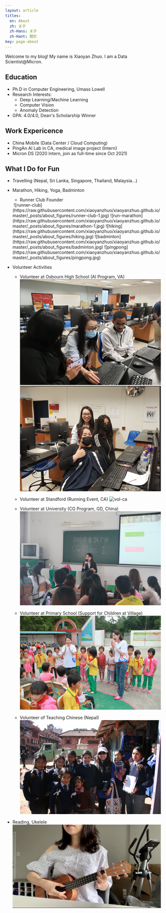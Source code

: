 ```yaml
---
layout: article
titles:
  en: About
  zh: 关于
  zh-Hans: 关于
  zh-Hant: 關於
key: page-about
---
```


Welcome to my blog! My name is Xiaoyan Zhuo. I am a Data Scientist@Micron. 

## Education
- Ph.D in Computer Engineering, Umass Lowell
- Research Interests: 
  - Deep Learning/Machine Learning
  - Computer Vision
  - Anomaly Detection
- GPA: 4.0/4.0, Dean's Scholarship Winner

## Work Expericence
- China Mobile (Data Center / Cloud Computing)
- PingAn AI Lab in CA, medical image project (Intern)
- Micron DS (2020 Intern, join as full-time since Oct 2021)

## What I Do for Fun
- Travelling (Nepal, Sri Lanka, Singapore, Thailand, Malaysia...)
- Marathon, Hiking, Yoga, Badminton
  - Runner Club Founder
  <img class="image image--md" src=""/>
  ![runner-club](https://raw.githubusercontent.com/xiaoyanzhuo/xiaoyanzhuo.github.io/master/_posts/about_figures/runner-club-1.jpg)
  ![run-marathon](https://raw.githubusercontent.com/xiaoyanzhuo/xiaoyanzhuo.github.io/master/_posts/about_figures/marathon-1.jpg)
  ![hiking](https://raw.githubusercontent.com/xiaoyanzhuo/xiaoyanzhuo.github.io/master/_posts/about_figures/hiking.jpg)
  ![badminton](https://raw.githubusercontent.com/xiaoyanzhuo/xiaoyanzhuo.github.io/master/_posts/about_figures/badminton.jpg)
  ![pingpong](https://raw.githubusercontent.com/xiaoyanzhuo/xiaoyanzhuo.github.io/master/_posts/about_figures/pingpong.jpg)
  
- Volunteer Activities
  - Volunteer at Osbourn High School (AI Program, VA)
  ![vol-high-sch-1](https://raw.githubusercontent.com/xiaoyanzhuo/xiaoyanzhuo.github.io/master/_posts/about_figures/volunteer-high-school-2.png)
  ![vol-high-sch-1](https://raw.githubusercontent.com/xiaoyanzhuo/xiaoyanzhuo.github.io/master/_posts/about_figures/volunteer-high-school.png)
  
  - Volunteer at Standford (Running Event, CA)
  ![vol-ca](https://raw.githubusercontent.com/xiaoyanzhuo/xiaoyanzhuo.github.io/master/_posts/about_figures/CA-standford.JPG)
  
  - Volunteer at University (CG Program, GD, China)
  ![vol-ca](https://raw.githubusercontent.com/xiaoyanzhuo/xiaoyanzhuo.github.io/master/_posts/about_figures/volunteer-cg-university.jpg)
  
  - Volunteer at Primary School (Support for Children at Village)
  ![vol-ca](https://raw.githubusercontent.com/xiaoyanzhuo/xiaoyanzhuo.github.io/master/_posts/about_figures/volunteer-primary-school.jpg)
  
  - Volunteer of Teaching Chinese (Nepal)
  ![vol-ca](https://raw.githubusercontent.com/xiaoyanzhuo/xiaoyanzhuo.github.io/master/_posts/about_figures/teach-chinese-nepal.jpg)
  
- Reading, Ukelele
![pingpong](https://raw.githubusercontent.com/xiaoyanzhuo/xiaoyanzhuo.github.io/master/_posts/about_figures/ukelele-1.jpg)

